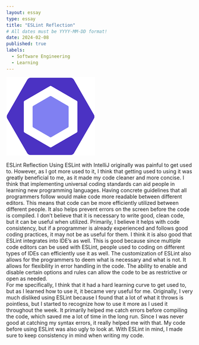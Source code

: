 ```yaml
---
layout: essay
type: essay
title: "ESLint Reflection"
# All dates must be YYYY-MM-DD format!
date: 2024-02-08
published: true
labels:
  - Software Engineering
  - Learning
---
```



 <img class="img-fluid" src="../img/eslint.png">


ESLint Reflection
	Using ESLint with IntelliJ originally was painful to get used to. However, as I got more used to it, I think that getting used to using it was greatly beneficial to me, as it made my code cleaner and more concise. I think that implementing universal coding standards can aid people in learning new programming languages. Having concrete guidelines that all programmers follow would make code more readable between different editors. This means that code can be more efficiently utilized between different people. It also helps prevent errors on the screen before the code is compiled. I don’t believe that it is necessary to write good, clean code, but it can be useful when utilized. Primarily, I believe it helps with code consistency, but if a programmer is already experienced and follows good coding practices, it may not be as useful for them. I think it is also good that ESLint integrates into IDE’s as well. This is good because since multiple code editors can be used with ESLint, people used to coding on different types of IDEs can efficiently use it as well. The customization of ESLint also allows for the programmers to deem what is necessary and what is not. It allows for flexibility in error handling in the code. The ability to enable and disable certain options and rules can allow the code to be as restrictive or open as needed. 
<br>
	For me specifically, I think that it had a hard learning curve to get used to, but as I learned how to use it, it became very useful for me. Originally, I very much disliked using ESLint because I found that a lot of what it throws is pointless, but I started to recognize how to use it more as I used it throughout the week. It primarily helped me catch errors before compiling the code, which saved me a lot of time in the long run. Since I was never good at catching my syntax errors, it really helped me with that. My code before using ESLint was also ugly to look at. With ESLint in mind, I made sure to keep consistency in mind when writing my code. 
